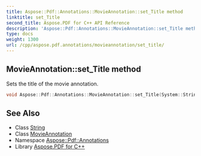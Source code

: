```yaml
---
title: Aspose::Pdf::Annotations::MovieAnnotation::set_Title method
linktitle: set_Title
second_title: Aspose.PDF for C++ API Reference
description: 'Aspose::Pdf::Annotations::MovieAnnotation::set_Title method. Sets the title of the movie annotation in C++.'
type: docs
weight: 1300
url: /cpp/aspose.pdf.annotations/movieannotation/set_title/
---
```

## MovieAnnotation::set_Title method


Sets the title of the movie annotation.

```cpp
void Aspose::Pdf::Annotations::MovieAnnotation::set_Title(System::String value) override
```

## See Also

* Class [String](../../../system/string/)
* Class [MovieAnnotation](../)
* Namespace [Aspose::Pdf::Annotations](../../)
* Library [Aspose.PDF for C++](../../../)

